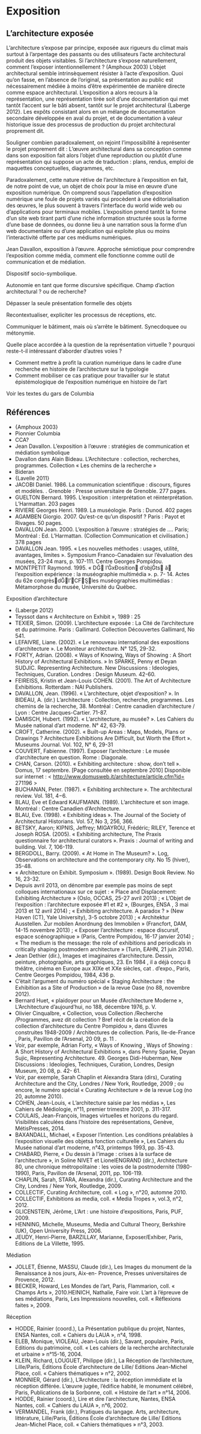 # Exposition

## L’architecture exposée

L’architecture s’expose par principe, exposée aux rigueurs du climat mais surtout à l’arpentage des passants ou des utilisateurs l’acte architectural produit des objets visitables. Si l’architecture s’expose naturellement, comment l’exposer intentionnellement ? (Amphoux 2003) L’objet architectural semble intrinsèquement résister à l’acte d’exposition. Quoi qu’on fasse, en l’absence de l’original, sa présentation au public est nécessairement médiée à moins d’être expérimentée de manière directe comme espace architectural. L’exposition a alors recours à la représentation, une représentation tirée soit d’une documentation qui met tantôt l’accent sur le bâti absent, tantôt sur le projet architectural {Laberge 2012}. Les expôts consistant alors en un mélange de documentation secondaire développée en aval du projet, et de documentation à valeur historique issue des processus de production du projet architectural proprement dit.

Souligner combien paradoxalement, on rejoint l’impossibilité à représenter le projet proprement dit : L’œuvre architectural dans sa conception comme dans son exposition fait alors l’objet d’une reproduction ou plutôt d’une représentation qui suppose un acte de traduction : plans, rendus, emploi de maquettes conceptuelles, diagrammes, etc.

Paradoxalement, cette nature rétive de l’architecture à l’exposition en fait, de notre point de vue, un objet de choix pour la mise en œuvre d’une exposition numérique. On comprend sous l’appellation d’exposition numérique une foule de projets variés qui procèdent à une éditorialisation des œuvres, le plus souvent à travers l’interface du world wide web ou d’applications pour terminaux mobiles. L’exposition prend tantôt la forme d’un site web tirant parti d’une riche information structurée sous la forme d’une base de données, ou donne lieu à une narration sous la forme d’un web documentaire ou d’une application qui exploite plus ou moins l’interactivité offerte par ces médiums numériques.

Jean Davallon, exposition à l’œuvre. Approche sémiotique pour comprendre l’exposition comme média, comment elle fonctionne comme outil de communication et de médiation.

Dispositif socio-symbolique.

Autonomie en tant que forme discursive spécifique. Champ d’action architectural ? ou de recherche?

Dépasser la seule présentation formelle des objets

Recontextualiser, expliciter les processus de réceptions, etc.

Communiquer le bâtiment, mais où s’arrête le bâtiment. Synecdoquee ou métonymie.

Quelle place accordée à la question de la représentation virtuelle ? pourquoi reste-t-il intéressant d’aborder d’autres voies ?

- Comment mettre à profit la curation numérique dans le cadre d’une recherche en histoire de l’architecture sur la typologie
- Comment mobiliser ce cas pratique pour travailler sur le statut épistémologique de l’exposition numérique en histoire de l’art

Voir les textes du gars de Columbia

## Références

- {Amphoux 2003}
- Pionnier Columbia
- CCA?
- Jean Davallon. L’exposition à l’œuvre : stratégies de communication et médiation symbolique
- Davallon dans Alain Bideau. L’Architecture :  collection, recherches, programmes. Collection « Les chemins de la recherche »
- Bideran
- {Lavelle 2011}
- JACOBI  Daniel.  1986. La  communication  scientifique  :  discours,  figures  et  modèles.  . Grenoble : Presse universitaire de Grenoble. 277 pages. 
- GUELTON Bernard. 1995. L’exposition : interprétation et réinterprétation. L’Harmattan. 203 pages 
- RIVIERE Georges Henri. 1989. La muséologie. Paris : Dunod. 402 pages 
- AGAMBEN Giorgio. 2007. Qu’est-ce qu’un dispositif ? Paris : Payot et Rivages. 50 pages. 
- DAVALLON  Jean.  2000.  L’exposition à l’œuvre : stratégies de ....  Paris;  Montréal  :  Ed.  L’Harmattan.  (Collection  Communication  et civilisation.) 378 pages 
- DAVALLON Jean. 1995. « Les nouvelles méthodes : usages, utilité, avantages, limites ». Symposium Franco-Canadaien sur l’évaluation des musées, 23-24 mars, p. 107-111. Centre Georges Pompidou. 
- MONTPETIT  Raymond.  1995.  «   DĞ l’ĞxƉosition d’objĞts ă l’exposition  expérience :  la muséographie multimédia ». p. 7- 14. Actes du 62e congrèsdĞl’CFS͕les muséographies multimédias : Métamorphose du musée, Université du Québec. 

Exposition d’architecture

- {Laberge 2012}
- Teyssot dans « Architecture on Exhibit », 1989 : 25
- TEXIER, Simon. (2009). L’architecture exposée : La Cité de l’architecture et du patrimoine. Paris : Gallimard. Collection Découvertes Gallimard, No 541. 
- LEFAIVRE, Liane. (2002). « Le renouveau international des expositions d’architecture ». Le Moniteur architecture. N° 125, 29-32. 
- FORTY, Adrian. (2008). « Ways of Knowing, Ways of Showing : A Short History of Architectural Exhibitions. » In SPARKE, Penny et Deyan SUDJIC. Representing Architecture. New Discussions : Ideologies, Techniques, Curation. Londres : Design Museum. 42-60. 
- FEIREISS, Kristin et Jean-Louis COHEN. (2001). The Art of Architecture Exhibitions. Rotterdam : NAI Publishers. 
- DAVALLON, Jean. (1996). « L’architecture, objet d’exposition? ». In BIDEAU, A. (dir.) L’architecture : Collection, recherche, programmes. Les chemins de la recherche, 38. Montréal : Centre canadien d’architecture / Lyon : Centre Jacques-Cartier. 71-87. 
- DAMISCH, Hubert. (1992). « L’architecture, au musée? ». Les Cahiers du Musée national d’art moderne. N° 42, 63-79.
- CROFT, Catherine. (2002). « Built-up Areas : Maps, Models, Plans or Drawings ? Architecture Exhibitions Are Difficult, but Worth the Effort ». Museums Journal. Vol. 102, N° 6, 29-31
- COUVERT, Fabienne. (1997). Exposer l’architecture : Le musée d’architecture en question. Rome : Diagonale. 
- CHAN, Carson. (2010). « Exhibiting architecture : show, don’t tell ». Domus, 17 septembre. [Page consultée en septembre 2010] Disponible sur internet : < http://www.domusweb.it/architecture/article.cfm?id=  271196 >
- BUCHANAN, Peter. (1987). « Exhibiting architecture ». The architectural review. Vol. 181, 4−6. 
- BLAU, Eve et Edward KAUFMANN. (1989). L’architecture et son image. Montréal : Centre Canadien d’Architecture. 
- BLAU, Eve. (1998). « Exhibiting ideas ». The Journal of the Society of Architectural Historians. Vol. 57, No 3, 256, 366. 
- BETSKY, Aaron; KIPNIS, Jeffrey; MIGAYROU, Frédéric; RILEY, Terence et Joseph ROSA. (2005). « Exhibiting architecture, The Praxis questionnaire for architectural curators ». Praxis : Journal of writing and building. Vol. 7, 106-119. 
- BERGDOLL, Barry. (2009). « At Home in The Museum? ». Log, Observations on architecture and the contemporary city. No 15 (hiver), 35-48. 
- « Architecture on Exhibit. Symposium ». (1989). Design Book Review. No 16, 23-32. 
- Depuis avril 2013, on dénombre par exemple pas moins de sept colloques internationaux sur ce sujet : « Place and Displacement: Exhibiting Architecture » (Oslo, OCCAS, 25-27 avril 2013) ; « L’Objet de l’exposition : l’architecture exposée #1 et #2 », (Bourges, ENSA , 3 mai 2013 et 12 avril 2014) ; « Exhibiting architecture. A paradox ? » (New Haven (CT), Yale University), 3-5 octobre 2013) ; « Architektur Ausstellen. Zur mobilen Anordnung des Immobilen » (Francfort, DAM, 14-15 novembre 2013) ; « Exposer l’architecture : espace discursif, espace scénographique » (Paris, Centre Pompidou, 16-17 janvier 2014) ; « The medium is the message: the role of exhibitions and periodicals in critically shaping postmodern architecture » (Turin, EAHN, 21 juin 2014).
- Jean Dethier (dir.),  Images et imaginaires d’architecture. Dessin, peinture, photographie, arts graphiques,  23. En 1984 , il a déjà conçu 8 théâtre, cinéma en Europe aux XIXe et XXe siècles, cat . d’expo., Paris, Centre Georges Pompidou, 1984, 436 p.
- C’était l’argument du numéro spécial « Staging Architecture : the Exhibition as a Site of Production » de la revue Oase (no 88, novembre 2012).
- Bernard Huet, « plaidoyer pour un Musée d’Architecture Moderne », L’Architecture d’aujourd’hui, no 188, décembre 1976, p. V.
- Olivier Cinqualbre, « Collection, vous  Collection /Recherche /Programmes, avez dit collection ? Bref récit de la création de la collection d’architecture du Centre Pompidou », dans Œuvres construites 1948-2009 / Architectures de collection. Paris, Ile-de-France , Paris, Pavillon de l’Arsenal, 20 09, p. 11 .
- Voir, par exemple, Adrian Forty, « Ways of Knowing , Ways of Showing : A Short History of Architectural Exhibitions », dans Penny Sparke, Deyan Sujic, Representing Architecture.  49. Georges Didi-Huberman, New Discussions : Ideologies, Techniques, Curation, Londres, Design Museum, 20 08, p. 42- 61.
- Voir, par exemple, Sarah Chaplin et Alexandra Stara (dirs), Curating Architecture and the City, Londres / New York, Routledge, 2009 ; ou encore, le numéro spécial « Curating Architecture » de la revue Log (no 20, automne 2010).
- COHEN, Jean-Louis, « L’architecture saisie par les médias », Les Cahiers de Médiologie, n°11, premier trimestre 2001, p. 311-317.
- COULAIS, Jean-François, Images virtuelles et horizons du regard. Visibilités calculées dans l’histoire des représentations, Genève, MétisPresses, 2014.
- BAXANDALL, Michael, « Exposer l’intention. Les conditions préalables à l’exposition visuelle des objetsà fonction culturelle », Les Cahiers du Musée national d’art moderne, n°43, printemps 1993, pp. 35-43.
- CHABARD, Pierre, « Du dessin à l’image : crises à la surface de l’architecture », in Soline NIVET et LionelENGRAND (dir.), Architecture 80, une chronique métropolitaine : les voies de la postmodernité (1980-1990), Paris, Pavillon de l’Arsenal, 2011, pp. 106-119.
- CHAPLIN, Sarah, STARA, Alexandra (dir.), Curating Architecture and the City, Londres / New York, Routledge, 2009.
- COLLECTIF, Curating Architecture, coll. « Log », n°20, automne 2010. 
- COLLECTIF, Exhibitions as media, coll. « Media Tropes », vol.3, n°2, 2012.
- GLICENSTEIN, Jérôme, L’Art : une histoire d’expositions, Paris, PUF, 2009.
- HENNING, Michelle, Museums, Media and Cultural Theory, Berkshire (UK), Open University Press, 2006.
- JEUDY, Henri-Pierre, BARZILLAY, Marianne, Exposer/Exhiber, Paris, Editions de La Villette, 1995.  

Médiation

- JOLLET, Étienne, MASSU, Claude (dir.), Les Images du monument de la Renaissance à nos jours, Aix-en- Provence, Presses universitaires de Provence, 2012.
- BECKER, Howard, Les Mondes de l’art, Paris, Flammarion, coll. « Champs Arts », 2010.HEINICH, Nathalie, Faire voir. L’art à l’épreuve de ses médiations, Paris, Les Impressions nouvelles, coll. « Réflexions faites », 2009.

Réception

- HODDE, Rainier (coord.), La Présentation publique du projet, Nantes, ENSA Nantes, coll. « Cahiers du LAUA », n°4, 1998.
- ELEB, Monique, VIOLEAU, Jean-Louis (dir.), Savant, populaire, Paris, Editions du patrimoine, coll. « Les cahiers de la recherche architecturale et urbaine » n°15-16, 2004.
- KLEIN, Richard, LOUGUET, Philippe (dir.), La Réception de l’architecture, Lille/Paris, Éditions École d’architecture de Lille/ Editions Jean-Michel Place, coll. « Cahiers thématiques » n°2, 2002.
- MONNIER, Gérard (dir.), L’Architecture : la réception immédiate et la réception différée. L’œuvre jugée, l’édifice habité, le monument célébré, Paris, Publications de la Sorbonne, coll. « Histoire de l’art » n°14, 2006.
- HODDE, Rainier (coord.), Lire et dire l’architecture, Nantes, ENSA Nantes, coll. « Cahiers du LAUA », n°6, 2002.
- VERMANDEL, Frank (dir.), Pratiques du langage. Arts, architecture, littérature, Lille/Paris, Éditions École d’architecture de Lille/ Editions Jean-Michel Place, coll. « Cahiers thématiques » n°3, 2003.